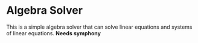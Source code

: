 # Algebra Solver

This is a simple algebra solver that can solve linear equations and systems of linear equations.
**Needs symphony**
